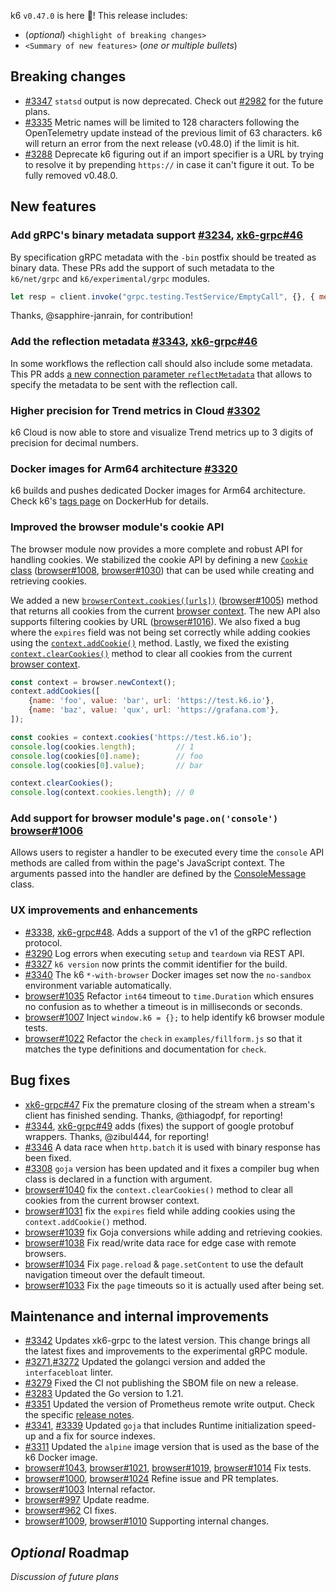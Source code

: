 k6 `v0.47.0` is here 🎉! This release includes:

- (_optional_) `<highlight of breaking changes>`
- `<Summary of new features>` (_one or multiple bullets_)

## Breaking changes

- [#3347](https://github.com/grafana/k6/pull/3347) `statsd` output is now deprecated. Check out [#2982](https://github.com/grafana/k6/issues/2982) for the future plans.
- [#3335](https://github.com/grafana/k6/pull/3335) Metric names will be limited to 128 characters following the OpenTelemetry update instead of the previous limit of 63 characters. k6 will return an error from the next release (v0.48.0) if the limit is hit.
- [#3288](https://github.com/grafana/k6/pull/3288) Deprecate k6 figuring out if an import specifier is a URL by trying to resolve it by prepending `https://` in case it can't figure it out. To be fully removed v0.48.0.

## New features

### Add gRPC's binary metadata support [#3234](https://github.com/grafana/k6/pull/3234), [xk6-grpc#46](https://github.com/grafana/xk6-grpc/pull/46)

By specification gRPC metadata with the `-bin` postfix should be treated as binary data. These PRs add the support of such metadata to the `k6/net/grpc` and `k6/experimental/grpc` modules.

```js
let resp = client.invoke("grpc.testing.TestService/EmptyCall", {}, { metadata: { "X-Load-Tester-bin": new Uint8Array([2, 200]) } })
```

Thanks, @sapphire-janrain, for contribution!

### Add the reflection metadata [#3343](https://github.com/grafana/k6/pull/3343), [xk6-grpc#46](https://github.com/grafana/xk6-grpc/pull/46)

In some workflows the reflection call should also include some metadata. This PR adds [a new connection parameter `reflectMetadata`](https://k6.io/docs/javascript-api/k6-net-grpc/client/client-connect/#connectparams) that allows to specify the metadata to be sent with the reflection call.

### Higher precision for Trend metrics in Cloud [#3302](https://github.com/grafana/k6/pull/3302)

k6 Cloud is now able to store and visualize Trend metrics up to 3 digits of precision for decimal numbers.

### Docker images for Arm64 architecture [#3320](https://github.com/grafana/k6/pull/3320)

k6 builds and pushes dedicated Docker images for Arm64 architecture. Check k6's [tags page](https://hub.docker.com/r/grafana/k6/tags) on DockerHub for details. 

### Improved the browser module's cookie API

The browser module now provides a more complete and robust API for handling cookies. We stabilized the cookie API by defining a new [`Cookie` class](https://k6.io/docs/javascript-api/k6-experimental/browser/browsercontext/cookie) ([browser#1008](https://github.com/grafana/xk6-browser/pull/1008), [browser#1030](https://github.com/grafana/xk6-browser/pull/1030)) that can be used while creating and retrieving cookies.

We added a new [`browserContext.cookies([urls])`](https://k6.io/docs/javascript-api/k6-experimental/browser/browsercontext/cookies/) ([browser#1005](https://github.com/grafana/xk6-browser/pull/1005)) method that returns all cookies from the current [browser context](https://k6.io/docs/javascript-api/k6-experimental/browser/browsercontext). The new API also supports filtering cookies by URL ([browser#1016](https://github.com/grafana/xk6-browser/pull/1016)). We also fixed a bug where the `expires` field was not being set correctly while adding cookies using the [`context.addCookie()`](https://k6.io/docs/javascript-api/k6-experimental/browser/browsercontext/addcookies/) method. Lastly, we fixed the existing [`context.clearCookies()`](https://k6.io/docs/javascript-api/k6-experimental/browser/browsercontext/clearcookies) method to clear all cookies from the current [browser context](https://k6.io/docs/javascript-api/k6-experimental/browser/browsercontext).

```js
const context = browser.newContext();
context.addCookies([
    {name: 'foo', value: 'bar', url: 'https://test.k6.io'},
    {name: 'baz', value: 'qux', url: 'https://grafana.com'},
]);

const cookies = context.cookies('https://test.k6.io');
console.log(cookies.length);         // 1
console.log(cookies[0].name);        // foo
console.log(cookies[0].value);       // bar

context.clearCookies();
console.log(context.cookies.length); // 0
```

### Add support for browser module's `page.on('console')` [browser#1006](https://github.com/grafana/xk6-browser/pull/1006)

Allows users to register a handler to be executed every time the `console` API methods are called from within the page's JavaScript context. The arguments passed into the handler are defined by the [ConsoleMessage](https://k6.io/docs/javascript-api/k6-experimental/browser/consolemessage/) class.

### UX improvements and enhancements

- [#3338](https://github.com/grafana/k6/pull/3338), [xk6-grpc#48](https://github.com/grafana/xk6-grpc/pull/48). Adds a support of the v1 of the gRPC reflection protocol.
- [#3290](https://github.com/grafana/k6/pull/3290) Log errors when executing `setup` and `teardown` via REST API.
- [#3327](https://github.com/grafana/k6/pull/3327) `k6 version` now prints the commit identifier for the build.
- [#3340](https://github.com/grafana/k6/pull/3340) The k6 ``*-with-browser`` Docker images set now the `no-sandbox` environment variable automatically.
- [browser#1035](https://github.com/grafana/xk6-browser/pull/1035) Refactor `int64` timeout to `time.Duration` which ensures no confusion as to whether a timeout is in milliseconds or seconds.
- [browser#1007](https://github.com/grafana/xk6-browser/pull/1007) Inject `window.k6 = {};` to help identify k6 browser module tests.
- [browser#1022](https://github.com/grafana/xk6-browser/pull/1022) Refactor the `check` in `examples/fillform.js` so that it matches the type definitions and documentation for `check`.

## Bug fixes

- [xk6-grpc#47](https://github.com/grafana/xk6-grpc/pull/47) Fix the premature closing of the stream when a stream's client has finished sending. Thanks, @thiagodpf, for reporting!
- [#3344](https://github.com/grafana/k6/pull/3344), [xk6-grpc#49](https://github.com/grafana/xk6-grpc/pull/49) adds (fixes) the support of google protobuf wrappers. Thanks, @zibul444, for reporting!
- [#3346](https://github.com/grafana/k6/pull/3346) A data race when `http.batch` it is used with binary response has been fixed.
- [#3308](https://github.com/grafana/k6/pull/3308) `goja` version has been updated and it fixes a compiler bug when class is declared in a function with argument.
- [browser#1040](https://github.com/grafana/xk6-browser/pull/1040) fix the `context.clearCookies()` method to clear all cookies from the current browser context.
- [browser#1031](https://github.com/grafana/xk6-browser/pull/1031) fix the `expires` field while adding cookies using the `context.addCookie()` method.
- [browser#1039](https://github.com/grafana/xk6-browser/pull/1039) fix Goja conversions while adding and retrieving cookies.
- [browser#1038](https://github.com/grafana/xk6-browser/pull/1038) Fix read/write data race for edge case with remote browsers.
- [browser#1034](https://github.com/grafana/xk6-browser/pull/1034) Fix `page.reload` & `page.setContent` to use the default navigation timeout over the default timeout.
- [browser#1033](https://github.com/grafana/xk6-browser/pull/1033) Fix the `page` timeouts so it is actually used after being set.

## Maintenance and internal improvements

- [#3342](https://github.com/grafana/k6/pull/3342) Updates xk6-grpc to the latest version. This change brings all the latest fixes and improvements to the experimental gRPC module.
- [#3271](https://github.com/grafana/k6/pull/3271),[#3272](https://github.com/grafana/k6/pull/3272) Updated the golangci version and added the `interfacebloat` linter.
- [#3279](https://github.com/grafana/k6/pull/3279) Fixed the CI not publishing the SBOM file on new a release.
- [#3283](https://github.com/grafana/k6/pull/3283) Updated the Go version to 1.21.
- [#3351](https://github.com/grafana/k6/pull/3351) Updated the version of Prometheus remote write output. Check the specific [release notes](https://github.com/grafana/xk6-output-prometheus-remote/releases/tag/v0.3.0).
- [#3341](https://github.com/grafana/k6/pull/3341), [#3339](https://github.com/grafana/k6/pull/3339) Updated `goja` that includes Runtime initialization speed-up and a fix for source indexes. 
- [#3311](https://github.com/grafana/k6/pull/3311) Updated the `alpine` image version that is used as the base of the k6 Docker image.
- [browser#1043](https://github.com/grafana/xk6-browser/pull/1043), [browser#1021](https://github.com/grafana/xk6-browser/pull/1021), [browser#1019](https://github.com/grafana/xk6-browser/pull/1019), [browser#1014](https://github.com/grafana/xk6-browser/pull/1014) Fix tests.
- [browser#1000](https://github.com/grafana/xk6-browser/pull/1000), [browser#1024](https://github.com/grafana/xk6-browser/pull/1024) Refine issue and PR templates.
- [browser#1003](https://github.com/grafana/xk6-browser/pull/1003) Internal refactor.
- [browser#997](https://github.com/grafana/xk6-browser/pull/997) Update readme.
- [browser#962](https://github.com/grafana/xk6-browser/pull/962) CI fixes.
- [browser#1009](https://github.com/grafana/xk6-browser/pull/1009), [browser#1010](https://github.com/grafana/xk6-browser/pull/1010) Supporting internal changes.

## _Optional_ Roadmap

_Discussion of future plans_

